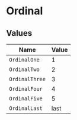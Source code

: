 # Ordinal


## Values

| Name           | Value          |
| -------------- | -------------- |
| `OrdinalOne`   | 1              |
| `OrdinalTwo`   | 2              |
| `OrdinalThree` | 3              |
| `OrdinalFour`  | 4              |
| `OrdinalFive`  | 5              |
| `OrdinalLast`  | last           |